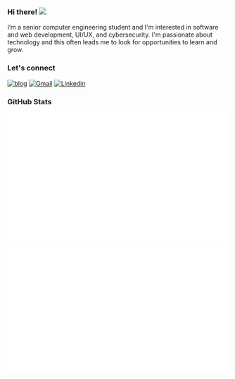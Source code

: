 ### Hi there! <img src="https://raw.githubusercontent.com/MartinHeinz/MartinHeinz/master/wave.gif" width="30px">

I’m a senior computer engineering student and I'm interested in software and web development, UI/UX, and cybersecurity. I'm passionate about technology and this often leads me to look for opportunities to learn and grow.

### Let's connect

[![blog](https://img.shields.io/badge/blog-232322?style=for-the-badge)][website]
[![Gmail](https://img.shields.io/badge/Gmail-232322?style=for-the-badge&logo=gmail)][email]
[![Linkedin](https://img.shields.io/badge/Linkedin-232322?style=for-the-badge&logo=linkedin)][linkedin]

### GitHub Stats

<a href="https://github.com/joiellantero/github-stats">

![](https://github.com/joiellantero/github-stats/blob/master/generated/overview.svg)
![](https://github.com/joiellantero/github-stats/blob/master/generated/languages.svg)

</a>


[website]: https://joiellantero.tech/
[linkedin]: https://www.linkedin.com/in/joiellantero/
[email]: mailto:jatllantero@gmail.com
